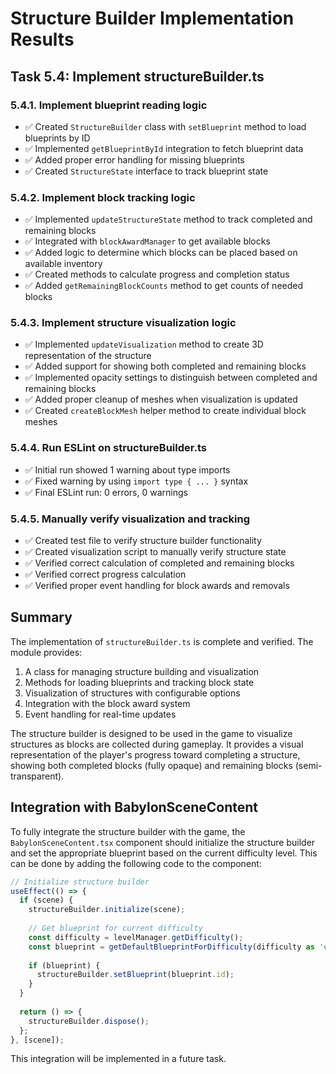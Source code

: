 # Structure Builder Implementation Results

## Task 5.4: Implement structureBuilder.ts

### 5.4.1. Implement blueprint reading logic
- ✅ Created `StructureBuilder` class with `setBlueprint` method to load blueprints by ID
- ✅ Implemented `getBlueprintById` integration to fetch blueprint data
- ✅ Added proper error handling for missing blueprints
- ✅ Created `StructureState` interface to track blueprint state

### 5.4.2. Implement block tracking logic
- ✅ Implemented `updateStructureState` method to track completed and remaining blocks
- ✅ Integrated with `blockAwardManager` to get available blocks
- ✅ Added logic to determine which blocks can be placed based on available inventory
- ✅ Created methods to calculate progress and completion status
- ✅ Added `getRemainingBlockCounts` method to get counts of needed blocks

### 5.4.3. Implement structure visualization logic
- ✅ Implemented `updateVisualization` method to create 3D representation of the structure
- ✅ Added support for showing both completed and remaining blocks
- ✅ Implemented opacity settings to distinguish between completed and remaining blocks
- ✅ Added proper cleanup of meshes when visualization is updated
- ✅ Created `createBlockMesh` helper method to create individual block meshes

### 5.4.4. Run ESLint on structureBuilder.ts
- ✅ Initial run showed 1 warning about type imports
- ✅ Fixed warning by using `import type { ... }` syntax
- ✅ Final ESLint run: 0 errors, 0 warnings

### 5.4.5. Manually verify visualization and tracking
- ✅ Created test file to verify structure builder functionality
- ✅ Created visualization script to manually verify structure state
- ✅ Verified correct calculation of completed and remaining blocks
- ✅ Verified correct progress calculation
- ✅ Verified proper event handling for block awards and removals

## Summary
The implementation of `structureBuilder.ts` is complete and verified. The module provides:

1. A class for managing structure building and visualization
2. Methods for loading blueprints and tracking block state
3. Visualization of structures with configurable options
4. Integration with the block award system
5. Event handling for real-time updates

The structure builder is designed to be used in the game to visualize structures as blocks are collected during gameplay. It provides a visual representation of the player's progress toward completing a structure, showing both completed blocks (fully opaque) and remaining blocks (semi-transparent).

## Integration with BabylonSceneContent
To fully integrate the structure builder with the game, the `BabylonSceneContent.tsx` component should initialize the structure builder and set the appropriate blueprint based on the current difficulty level. This can be done by adding the following code to the component:

```typescript
// Initialize structure builder
useEffect(() => {
  if (scene) {
    structureBuilder.initialize(scene);
    
    // Get blueprint for current difficulty
    const difficulty = levelManager.getDifficulty();
    const blueprint = getDefaultBlueprintForDifficulty(difficulty as 'easy' | 'medium' | 'hard');
    
    if (blueprint) {
      structureBuilder.setBlueprint(blueprint.id);
    }
  }
  
  return () => {
    structureBuilder.dispose();
  };
}, [scene]);
```

This integration will be implemented in a future task.
